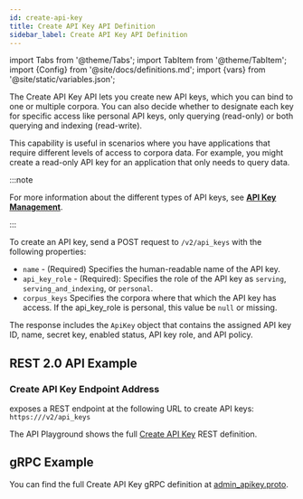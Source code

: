 ```yaml
---
id: create-api-key
title: Create API Key API Definition
sidebar_label: Create API Key API Definition
---
```


import Tabs from '@theme/Tabs';
import TabItem from '@theme/TabItem';
import {Config} from '@site/docs/definitions.md';
import {vars} from '@site/static/variables.json';

The Create API Key API lets you create new API keys, which you can 
bind to one or multiple corpora. You can also decide whether to designate each 
key for specific access like personal API keys, only querying (read-only) or 
both querying and indexing (read-write).

This capability is useful in scenarios where you have applications that 
require different levels of access to corpora data. For example, you might 
create a read-only API key for an application that only needs to query data.

:::note

For more information about the different types of API keys, see 
[**API Key Management**](/docs/learn/authentication/api-key-management).

:::

To create an API key, send a POST request to `/v2/api_keys` with the following 
properties:

* `name` - (Required) Specifies the human-readable name of the API key.
* `api_key_role` - (Required): Specifies the role of the API key as `serving`, 
  `serving_and_indexing`, or `personal`.
* `corpus_keys` Specifies the corpora where that which the API key has access. 
  If the api_key_role is personal, this value be `null` or missing.

The response includes the `ApiKey` object that contains the assigned API key 
ID, name, secret key, enabled status, API key role, and API policy.

## REST 2.0 API Example

### Create API Key Endpoint Address

<Config v="names.product"/> exposes a REST endpoint at the following URL
to create API keys:
<code>https://<Config v="domains.rest.indexing"/>/v2/api_keys</code>

The API Playground shows the full [Create API Key](/docs/rest-api/create-api-key) REST definition.

## gRPC Example

You can find the full Create API Key gRPC definition at [admin_apikey.proto](https://github.com/vectara/protos/blob/main/admin_apikey.proto).

